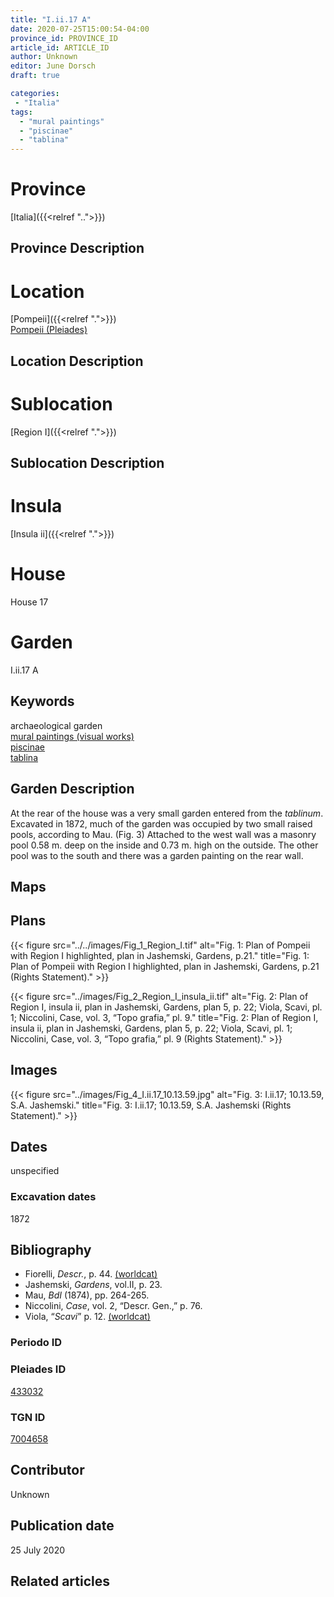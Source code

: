 ```yaml
---
title: "I.ii.17 A"
date: 2020-07-25T15:00:54-04:00
province_id: PROVINCE_ID
article_id: ARTICLE_ID
author: Unknown
editor: June Dorsch
draft: true

categories:
 - "Italia"
tags:
  - "mural paintings"
  - "piscinae"
  - "tablina"
---
```


# Province

[Italia]({{<relref "..">}})

## Province Description

<!-- DESCRIPTION -->


# Location

[Pompeii]({{<relref ".">}}) \
[Pompeii (Pleiades)](https://pleiades.stoa.org/places/433032)

## Location Description

<!-- LEAVE THIS BLANK FOR NOW -->

# Sublocation

[Region I]({{<relref ".">}})

## Sublocation Description

<!-- DESCRIPTION -->

# Insula

[Insula ii]({{<relref ".">}})

# House

House 17

# Garden

I.ii.17 A

## Keywords

archaeological garden \
[mural paintings (visual works)](http://vocab.getty.edu/page/aat/300033644) \
[piscinae]( http://vocab.getty.edu/page/aat/300375619) \
[tablina](http://vocab.getty.edu/page/aat/300004180)  

## Garden Description

At the rear of the house was a very small garden entered from the *tablinum*. Excavated in 1872, much of the garden was occupied by two small raised pools, according to Mau. (Fig. 3) Attached to the west wall was a masonry pool 0.58 m. deep on the inside and 0.73 m. high on the outside. The other pool was to the south and there was a garden painting on the rear wall.

## Maps

<!--
OLD WAY (DO NOT USE)
![alt_text](../../images/image_name.ext)
*CAPTION*

NEW WAY ↓↓↓↓
{{< figure src="../../images/image_name.ext" alt="ALT_TEXT" title="CAPTION" >}}
-->

## Plans

{{< figure src="../../images/Fig_1_Region_I.tif" alt="Fig. 1: Plan of Pompeii with Region I highlighted, plan in Jashemski, Gardens, p.21." title="Fig. 1: Plan of Pompeii with Region I highlighted, plan in Jashemski, Gardens, p.21 (Rights Statement)." >}}

{{< figure src="../images/Fig_2_Region_I_insula_ii.tif" alt="Fig. 2: Plan of Region I, insula ii, plan in Jashemski, Gardens, plan 5, p. 22; Viola, Scavi, pl. 1; Niccolini, Case, vol. 3, “Topo grafia,” pl. 9." title="Fig. 2: Plan of Region I, insula ii, plan in Jashemski, Gardens, plan 5, p. 22; Viola, Scavi, pl. 1; Niccolini, Case, vol. 3, “Topo grafia,” pl. 9 (Rights Statement)." >}}

## Images

{{< figure src="../images/Fig_4_I.ii.17_10.13.59.jpg" alt="Fig. 3: I.ii.17; 10.13.59, S.A. Jashemski." title="Fig. 3: I.ii.17; 10.13.59, S.A. Jashemski
(Rights Statement)." >}}

## Dates

unspecified

### Excavation dates

1872

## Bibliography

* Fiorelli, *Descr.*, p. 44. [(worldcat)](http://www.worldcat.org/oclc/908272023)
* Jashemski, *Gardens*, vol.II, p. 23.
* Mau, *BdI* (1874), pp. 264-265.
* Niccolini, *Case*, vol. 2, “Descr. Gen.,” p. 76.
* Viola, “*Scavi*” p. 12. [(worldcat)](http://www.worldcat.org/oclc/715087975)

### Periodo ID

<!-- [PERIODO_ID](https://pleiades.stoa.org/places/PLEIADES_ID) -->

### Pleiades ID

[433032](https://pleiades.stoa.org/places/433032)

### TGN ID

[7004658](http://vocab.getty.edu/page/tgn/7004658)

## Contributor

Unknown

## Publication date

25 July 2020

## Related articles

<!-- Links to other related articles. Leave blank for now -->